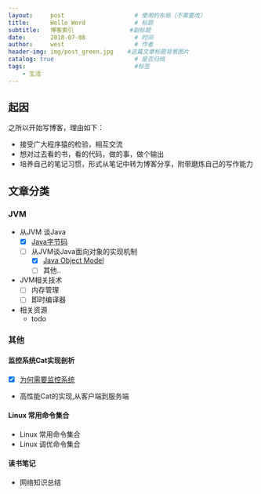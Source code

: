 ```yaml
---
layout:     post                    # 使用的布局（不需要改）
title:      Hello Word              # 标题 
subtitle:   博客索引 	            #副标题
date:       2018-07-08              # 时间
author:     west                    # 作者
header-img: img/post_green.jpg    #这篇文章标题背景图片
catalog: true                       # 是否归档
tags:                               #标签
    - 生活
---
```


## 起因

之所以开始写博客，理由如下： 
- 接受广大程序猿的检验，相互交流
- 想对过去看的书，看的代码，做的事，做个输出
- 培养自己的笔记习惯，形式从笔记中转为博客分享，附带磨炼自己的写作能力

## 文章分类

### JVM 
- 从JVM 谈Java
  - [x] [Java字节码](https://github.com/WestGG/WestGG.github.io/blob/master/_posts/2018-08-08-javaBytecode.md)
  - [ ] 从JVM谈Java面向对象的实现机制
      - [x] [Java Object Model](https://github.com/WestGG/WestGG.github.io/blob/master/_posts/2018-08-17-javaObjectMode.md)
      - [ ] 其他..
- JVM相关技术
  - [ ] 内存管理
  - [ ] 即时编译器
- 相关资源
  - todo

### 其他
#### 监控系统Cat实现剖析
- [x] [为何需要监控系统](https://github.com/WestGG/WestGG.github.io/blob/master/_posts/2018-08-09-monitorSystem.md)
- 高性能Cat的实现,从客户端到服务端
 
#### Linux 常用命令集合
- Linux 常用命令集合
- Linux 调优命令集合

#### 读书笔记
- 网络知识总结


